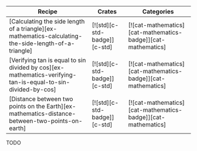 | Recipe | Crates | Categories |
|--------|--------|------------|
| [Calculating the side length of a triangle][ex-mathematics-calculating-the-side-length-of-a-triangle] | [![std][c-std-badge]][c-std] | [![cat-mathematics][cat-mathematics-badge]][cat-mathematics] |
| [Verifying tan is equal to sin divided by cos][ex-mathematics-verifying-tan-is-equal-to-sin-divided-by-cos] | [![std][c-std-badge]][c-std] | [![cat-mathematics][cat-mathematics-badge]][cat-mathematics] |
| [Distance between two points on the Earth][ex-mathematics-distance-between-two-points-on-earth] | [![std][c-std-badge]][c-std] | [![cat-mathematics][cat-mathematics-badge]][cat-mathematics] |

<div class="hidden">
TODO
</div>
